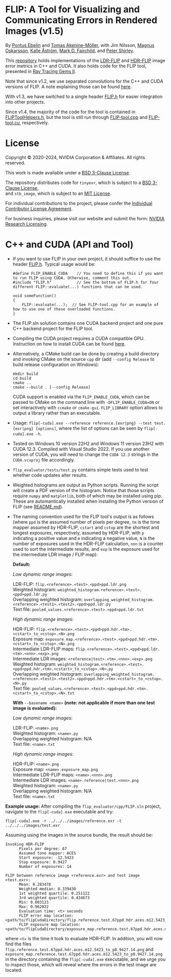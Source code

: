 # FLIP: A Tool for Visualizing and Communicating Errors in Rendered Images (v1.5)

By
[Pontus Ebelin](https://research.nvidia.com/person/pontus-ebelin)
and
[Tomas Akenine-Möller](https://research.nvidia.com/person/tomas-akenine-m%C3%B6ller),
with
Jim Nilsson,
[Magnus Oskarsson](https://www1.maths.lth.se/matematiklth/personal/magnuso/),
[Kalle Åström](https://www.maths.lu.se/staff/kalleastrom/),
[Mark D. Fairchild](https://www.rit.edu/directory/mdfpph-mark-fairchild),
and
[Peter Shirley](https://research.nvidia.com/person/peter-shirley).

This [repository](https://github.com/NVlabs/flip) holds implementations of the [LDR-FLIP](https://research.nvidia.com/publication/2020-07_FLIP)
and [HDR-FLIP](https://research.nvidia.com/publication/2021-05_HDR-FLIP) image error metrics in C++ and CUDA.
It also holds code for the FLIP tool, presented in [Ray Tracing Gems II](https://www.realtimerendering.com/raytracinggems/rtg2/index.html).

Note that since v1.2, we use separated convolutions for the C++ and CUDA versions of FLIP. A note explaining those
can be found [here](misc/separatedConvolutions.pdf).

With v1.3, we have switched to a single header [FLIP.h](FLIP.h) for easier integration into other projects.

Since v1.4, the majority of the code for the tool is contained in [FLIPToolHelpers.h](FLIPToolHelpers.h), but the tool is still run through [FLIP-tool.cpp](FLIP-tool.cpp) and [FLIP-tool.cu](FLIP-tool.cu), respectively.


# License

Copyright © 2020-2024, NVIDIA Corporation & Affiliates. All rights reserved.

This work is made available under a [BSD 3-Clause License](../../LICENSE).

The repository distributes code for `tinyexr`, which is subject to a [BSD 3-Clause License](../misc/LICENSE-third-party.md#bsd-3-clause-license),<br>
and `stb_image`, which is subject to an [MIT License](../misc/LICENSE-third-party.md#mit-license).

For individual contributions to the project, please confer the [Individual Contributor License Agreement](../misc/CLA.md).

For business inquiries, please visit our website and submit the form: [NVIDIA Research Licensing](https://www.nvidia.com/en-us/research/inquiries/).

# C++ and CUDA (API and Tool)
- If you want to use FLIP in your own project, it should suffice to use the header [FLIP.h](FLIP.h). Typical usage would be:
  ```
  #define FLIP_ENABLE_CUDA    // You need to define this if you want to run FLIP using CUDA. Otherwise, comment this out.
  #include "FLIP.h"           // See the bottom of FLIP.h for four different FLIP::evaluate(...) functions that can be used. 

  void someFunction()
  {
      FLIP::evaluate(...);  // See FLIP-tool.cpp for an example of how to use one of these overloaded functions.
  }  
  ```  
- The FLIP.sln solution contains one CUDA backend project and one pure C++ backend project for the FLIP tool.
- Compiling the CUDA project requires a CUDA compatible GPU. Instruction on how to install CUDA can be found [here](https://docs.nvidia.com/cuda/cuda-installation-guide-microsoft-windows/index.html).
- Alternatively, a CMake build can be done by creating a build directory and invoking CMake on the source `cpp` dir (add `--config Release` to build release configuration on Windows):

  ```
  mkdir build
  cd build
  cmake ..
  cmake --build . [--config Release]
  ```

  CUDA support is enabled via the `FLIP_ENABLE_CUDA`, which can be passed to CMake on the command line with `-DFLIP_ENABLE_CUDA=ON` or set interactively with `ccmake` or `cmake-gui`.
  `FLIP_LIBRARY` option allows to output a library rather than an executable.
- Usage: `flip[-cuda].exe --reference reference.{exr|png} --test test.{exr|png} [options]`, where the list of options can be seen by `flip[-cuda].exe -h`.
- Tested on Windows 10 version 22H2 and Windows 11 version 23H2 with CUDA 12.3. Compiled with Visual Studio 2022. If you use another version of CUDA, you will need to change the `CUDA 12.3` strings in the `CUDA.vcxproj` file accordingly.
- `flip_evaluator/tests/test.py` contains simple tests used to test whether code updates alter results.
- Weighted histograms are output as Python scripts. Running the script will create a PDF version of the histogram. Notice that those scripts require `numpy` and `matplotlib`, both of which may be installed using pip. These are automantically installed when installing the Python version of FLIP (see [README.md](../python/README.md)).
- The naming convention used for the FLIP tool's output is as follows (where `ppd` is the assumed number of pixels per degree,
  `tm` is the tone mapper assumed by HDR-FLIP, `cstart` and `cstop` are the shortest and longest exposures, respectively, assumed by HDR-FLIP,
  with `p` indicating a positive value and `m` indicating a negative value,
  `N` is the number of exposures used in the HDR-FLIP calculation, `nnn` is a counter used to sort the intermediate results,
  and `exp` is the exposure used for the intermediate LDR image / FLIP map):

  **Default:**

  *Low dynamic range images:*<br>

    LDR-FLIP: `flip.<reference>.<test>.<ppd>ppd.ldr.png`<br>
    Weighted histogram: `weighted_histogram.reference>.<test>.<ppd>ppd.ldr.py`<br>
    Overlapping weighted histogram: `overlapping_weighted_histogram.<reference>.<test1>.<test2>.<ppd>ppd.ldr.py`<br>
    Text file: `pooled_values.<reference>.<test>.<ppd>ppd.ldr.txt`<br>

  *High dynamic range images:*<br>

    HDR-FLIP: `flip.<reference>.<test>.<ppd>ppd.hdr.<tm>.<cstart>_to_<cstop>.<N>.png`<br>
    Exposure map: `exposure_map.<reference>.<test>.<ppd>ppd.hdr.<tm>.<cstart>_to_<cstop>.<N>.png`<br>
    Intermediate LDR-FLIP maps: `flip.<reference>.<test>.<ppd>ppd.ldr.<tm>.<nnn>.<exp>.png`<br>
    Intermediate LDR images: `<reference|test>.<tm>.<nnn>.<exp>.png`<br>
    Weighted histogram: `weighted_histogram.<reference>.<test>.<ppd>ppd.hdr.<tm>.<cstart>_to_<cstop>.<N>.py`<br>
    Overlapping weighted histogram: `overlapping_weighted_histogram.<reference>.<test1>.<test2>.<ppd>ppd.hdr.<tm>.<cstart>_to_<cstop>.<N>.py`<br>
    Text file: `pooled_values.<reference>.<test>.<ppd>ppd.hdr.<tm>.<cstart>_to_<cstop>.<N>.txt`<br>

  **With** `--basename <name>` **(note: not applicable if more than one test image is evaluated):**

  *Low dynamic range images:*<br>

    LDR-FLIP: `<name>.png`<br>
    Weighted histogram: `<name>.py`<br>
    Overlapping weighted histogram: N/A<br>
    Text file: `<name>.txt`<br>

  *High dynamic range images:*<br>

    HDR-FLIP: `<name>.png`<br>
    Exposure map: `<name>.exposure_map.png`<br>
    Intermediate LDR-FLIP maps: `<name>.<nnn>.png`<br>
    Intermediate LDR images: `<name>.reference|test.<nnn>.png`<br>
    Weighted histogram: `<name>.py`<br>
    Overlapping weighted histogram: N/A<br>
    Text file: `<name>.txt`<br>

 **Example usage:**
After compiling the `flip_evaluator/cpp/FLIP.sln` project, navigate to the `flip[-cuda].exe` executable and try:
  ```
  flip[-cuda].exe -r ../../../images/reference.exr -t ../../../images/test.exr
  ```
Assuming using the images in the source bundle, the result should be:
  ```
Invoking HDR-FLIP
        Pixels per degree: 67
        Assumed tone mapper: ACES
        Start exposure: -12.5423
        Stop exposure: 0.9427
        Number of exposures: 14

FLIP between reference image <reference.exr> and test image <test.exr>:
        Mean: 0.283478
        Weighted median: 0.339430
        1st weighted quartile: 0.251122
        3rd weighted quartile: 0.434673
        Min: 0.003123
        Max: 0.962022
        Evaluation time: <t> seconds
        FLIP error map location: <path/to/flipCudaDirectory/flip.reference.test.67ppd.hdr.aces.m12.5423_to_p0.9427.14.png>
        FLIP exposure map location: <path/to/flipCudaDirectory/exposure_map.reference.test.67ppd.hdr.aces.m12.5423_to_p0.9427.14.png>
  ```
where `<t>` is the time it took to evaluate HDR-FLIP. In addition, you will now find the files `flip.reference.test.67ppd.hdr.aces.m12.5423_to_p0.9427.14.png` and `exposure_map.reference.test.67ppd.hdr.aces.m12.5423_to_p0.9427.14.png`
in the directory containing the `flip[-cuda].exe` executable, and we urge you to inspect those, which will reveal where the errors in the test image are located.
